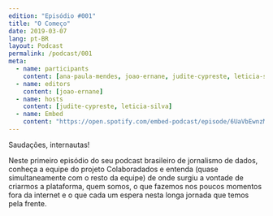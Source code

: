 ```yaml
---
edition: "Episódio #001"
title: "O Começo"
date: 2019-03-07
lang: pt-BR
layout: Podcast
permalink: /podcast/001
meta:
  - name: participants
    content: [ana-paula-mendes, joao-ernane, judite-cypreste, leticia-silva]
  - name: editors
    content: [joao-ernane]
  - name: hosts
    content: [judite-cypreste, leticia-silva]
  - name: Embed
    content: "https://open.spotify.com/embed-podcast/episode/6UaVbEwnzMxpY7QLxhv4OE"
---
```


Saudações, internautas!

Neste primeiro episódio do seu podcast brasileiro de jornalismo de dados, conheça a equipe do projeto Colaboradados e entenda (quase simultaneamente com o resto da equipe) de onde surgiu a vontade de criarmos a plataforma, quem somos, o que fazemos nos poucos momentos fora da internet e o que cada um espera nesta longa jornada que temos pela frente.

<!--
### Link deste episódio:

Reportagem de Aos Fatos sobre a exclusão do Portal da Transparência da Copa do Mundo de 2014 pela CGU: [https://aosfatos.org/noticias/apos-serie-sobre-legado-da-copa-cgu-tira-do-ar-site-com-os-gastos-do-mundial-de-2014/](https://aosfatos.org/noticias/apos-serie-sobre-legado-da-copa-cgu-tira-do-ar-site-com-os-gastos-do-mundial-de-2014/)


### Créditos:

Imagens:
[Freepik.com](https://www.freepik.com/)
[Pexels.com](https://www.pexels.com)
[Unsplash.com](https://unsplash.com)

Músicas:

- Technoaxe - Retro Future Nights
- Technoaxe - Rogue on a Friday Night
- Saib. - When It Rains (Chove Chuva)
- Boxcat Games - Inspiration
  [Youtube.com](Youtube.com) e [FreeMusicaArchive.com](FreeMusicArchive.com) -->
